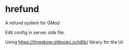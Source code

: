 # hrefund
A refund system for GMod

Edit config in server side file.

Using https://threebow.gitbooks.io/tdlib/ library for the UI.

